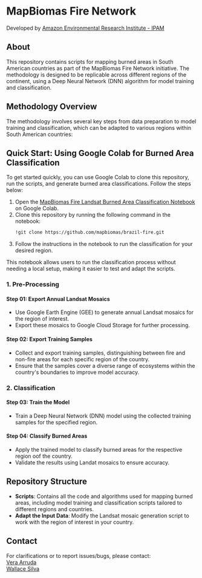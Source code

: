 # MapBiomas Fire Network
Developed by [Amazon Environmental Research Institute - IPAM](https://ipam.org.br/pt/)

## About
This repository contains scripts for mapping burned areas in South American countries as part of the MapBiomas Fire Network initiative. 
The methodology is designed to be replicable across different regions of the continent, using a Deep Neural Network (DNN) algorithm for model training and classification.

## Methodology Overview
The methodology involves several key steps from data preparation to model training and classification, which can be adapted to various regions within South American countries:

## Quick Start: Using Google Colab for Burned Area Classification
To get started quickly, you can use Google Colab to clone this repository, run the scripts, and generate burned area classifications. Follow the steps below:

1. Open the [MapBiomas Fire Landsat Burned Area Classification Notebook](https://github.com/mapbiomas/brazil-fire/blob/main/network/mapbiomas_fire_classification_v1.ipynb) on Google Colab.
2. Clone this repository by running the following command in the notebook:
    ```bash
    !git clone https://github.com/mapbiomas/brazil-fire.git
    ```
3. Follow the instructions in the notebook to run the classification for your desired region.

This notebook allows users to run the classification process without needing a local setup, making it easier to test and adapt the scripts.

### 1. **Pre-Processing**
#### Step 01: Export Annual Landsat Mosaics
- Use Google Earth Engine (GEE) to generate annual Landsat mosaics for the region of interest.
- Export these mosaics to Google Cloud Storage for further processing.

#### Step 02: Export Training Samples
- Collect and export training samples, distinguishing between fire and non-fire areas for each specific region of the country.
- Ensure that the samples cover a diverse range of ecosystems within the country's boundaries to improve model accuracy.

### 2. **Classification**
#### Step 03: Train the Model
- Train a Deep Neural Network (DNN) model using the collected training samples for the specified region.

#### Step 04: Classify Burned Areas
- Apply the trained model to classify burned areas for the respective region oof the country.
- Validate the results using Landat mosaics to ensure accuracy.

## Repository Structure
- **Scripts**: Contains all the code and algorithms used for mapping burned areas, including model training and classification scripts tailored to different regions and countries.
- **Adapt the Input Data**: Modify the Landsat mosaic generation script to work with the region of interest in your country.

## Contact
For clarifications or to report issues/bugs, please contact:  
[Vera Arruda](mailto:vera.arruda@ipam.org.br)  
[Wallace Silva](mailto:wallace.silva@ipam.org.br)
